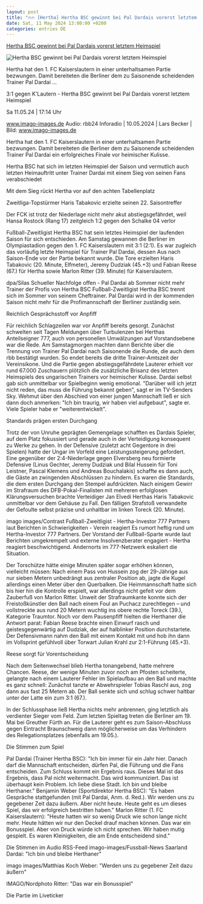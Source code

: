```yaml
---
layout: post
title: "🔥🔥 [Hertha] Hertha BSC gewinnt bei Pal Dardais vorerst letztem Heimspiel"
date: Sat, 11 May 2024 13:00:00 +0200
categories: entries DE
---
```

[Hertha BSC gewinnt bei Pal Dardais vorerst letztem Heimspiel](https://www.rbb24.de/sport/beitrag/2024/05/fussball-zweite-liga-hertha-bsc-1-fc-kaiserslautern-live-audio.html)

![Hertha BSC gewinnt bei Pal Dardais vorerst letztem Heimspiel](https://www.rbb24.de/content/dam/rbb/rbb/rbb24/2024/2024_05/imago-images/fabia-reese-schiet-to-fuer-hertha-bsc.jpg.jpg/size=708x398.jpg)

Hertha hat den 1. FC Kaiserslautern in einer unterhaltsamen Partie bezwungen. Damit bereiteten die Berliner dem zu Saisonende scheidenden Trainer Pal Dardai ...

3:1 gegen K'Lautern - Hertha BSC gewinnt bei Pal Dardais vorerst letztem Heimspiel

Sa 11.05.24 | 17:14 Uhr

www.imago-images.de Audio: rbb24 Inforadio | 10.05.2024 | Lars Becker | Bild: www.imago-images.de

Hertha hat den 1. FC Kaiserslautern in einer unterhaltsamen Partie bezwungen. Damit bereiteten die Berliner dem zu Saisonende scheidenden Trainer Pal Dardai ein erfolgreiches Finale vor heimischer Kulisse.

Hertha BSC hat sich im letzten Heimspiel der Saison und vermutlich auch letzten Heimauftritt unter Trainer Dardai mit einem Sieg von seinen Fans verabschiedet

Mit dem Sieg rückt Hertha vor auf den achten Tabellenplatz

Zweitliga-Topstürmer Haris Tabakovic erzielte seinen 22. Saisontreffer

Der FCK ist trotz der Niederlage nicht mehr akut abstiegsgefährdet, weil Hansa Rostock (Rang 17) zeitgleich 1:2 gegen den Schalke 04 verlor

Fußball-Zweitligist Hertha BSC hat sein letztes Heimspiel der laufenden Saison für sich entschieden. Am Samstag gewannen die Berliner im Olympiastadion gegen den 1. FC Kaiserslautern mit 3:1 (2:1). Es war zugleich das vorläufig letzte Heimspiel für Trainer Pal Dardai, dessen Aus nach Saison-Ende vor der Partie bekannt wurde. Die Tore erzielten Haris Tabakovic (20. Minute, Elfmeter), Jeremy Dudziak (45.+3) und Fabian Reese (67.) für Hertha sowie Marlon Ritter (39. Minute) für Kaiserslautern.

dpa/Silas Schueller Nachfolge offen - Pal Dardai ab Sommer nicht mehr Trainer der Profis von Hertha BSC Fußball-Zweitligist Hertha BSC trennt sich im Sommer von seinem Cheftrainer. Pal Dardai wird in der kommenden Saison nicht mehr für die Profimannschaft der Berliner zuständig sein.

Reichlich Gesprächsstoff vor Anpfiff

Für reichlich Schlagzeilen war vor Anpfiff bereits gesorgt. Zunächst schwelten seit Tagen Meldungen über Turbulenzen bei Herthas Anteilseigner 777, auch von personellen Umwälzungen auf Vorstandsebene war die Rede. Am Samstagmorgen machten dann Berichte über die Trennung von Trainer Pal Dardai nach Saisonende die Runde, die auch dem rbb bestätigt wurden. So endet bereits die dritte Trainer-Amtszeit der Vereinsikone. Und die Partie gegen abstiegsgefährdete Lauterer erhielt vor rund 67.000 Zuschauern plötzlich die zusätzliche Brisanz des letzten Heimspiels des ungarischen Trainers vor heimischer Kulisse. Dardai selbst gab sich unmittelbar vor Spielbeginn wenig emotional. "Darüber will ich jetzt nicht reden, das muss die Führung bekannt geben", sagt er im TV-Senders Sky. Wehmut über den Abschied von einer jungen Mannschaft ließ er sich dann doch anmerken: "Ich bin traurig, wir haben viel aufgebaut", sagte er. Viele Spieler habe er "weiterentwickelt".

Standards prägen ersten Durchgang

Trotz der von Unruhe geprägten Gemengelage schafften es Dardais Spieler, auf dem Platz fokussiert und gerade auch in der Verteidigung konsequent zu Werke zu gehen. In der Defensive (zuletzt acht Gegentore in drei Spielen) hatte der Ungar im Vorfeld eine Leistungssteigerung gefordert. Eine gegenüber der 2:4-Niederlage gegen Elversberg neu formierte Defensive (Linus Gechter, Jeremy Dudziak und Bilal Hussein für Toni Leistner, Pascal Klemens und Andreas Bouchalakis) schaffte es dann auch, die Gäste an zwingenden Abschlüssen zu hindern. Es waren die Standards, die dem ersten Durchgang den Stempel aufdrückten. Nach einigem Gewirr im Strafraum des DFB-Pokal-Finalisten mit mehreren erfolglosen Klärungsversuchen brachte Verteidiger Jan Elvedi Herthas Haris Tabakovic unmittelbar vor dem Gehäuse zu Fall. Den fälligen Strafstoß verwandelte der Gefoulte selbst präzise und unhaltbar im linken Toreck (20. Minute).

imago images/Contrast Fußball-Zweitligist - Hertha-Investor 777 Partners laut Berichten in Schwierigkeiten - Verein reagiert Es rumort heftig rund um Hertha-Investor 777 Partners. Der Vorstand der Fußball-Sparte wurde laut Berichten umgekrempelt und externe Insolvenzberater engagiert - Hertha reagiert beschwichtigend. Andernorts im 777-Netzwerk eskaliert die Situation.

Der Torschütze hätte einige Minuten später sogar erhöhen können, vielleicht müssen: Nach einem Pass von Hussein zog der 29-Jährige aus nur sieben Metern unbedrängt aus zentraler Position ab, jagte die Kugel allerdings einen Meter über den Querbalken. Die Heimmannschaft hatte sich bis hier hin die Kontrolle erspielt, war allerdings nicht gefeit vor dem Zauberfuß von Marlon Ritter. Unweit der Strafraumkante konnte sich der Freistoßkünstler den Ball nach einem Foul an Puchacz zurechtlegen – und vollstreckte aus rund 20 Metern wuchtig ins obere rechte Toreck (39.), Kategorie Traumtor. Noch vor dem Pausenpfiff hielten die Herthaner die Antwort parat: Fabian Reese brachte einen Einwurf rasch und geistesgegenwärtig auf Dudziak, der auf halblinker Position durchstartete. Der Defensivmann nahm den Ball mit einem Kontakt mit und hob ihn dann im Vollsprint gefühlvoll über Torwart Julian Krahl zur 2:1-Führung (45.+3).

Reese sorgt für Vorentscheidung

Nach dem Seitenwechsel blieb Hertha tonangebend, hatte mehrere Chancen. Reese, der wenige Minuten zuvor noch am Pfosten scheiterte, gelangte nach einem Lauterer Fehler im Spielaufbau an den Ball und machte es ganz schnell: Zunächst tanzte er Abwehrspieler Tobias Raschl aus, zog dann aus fast 25 Metern ab. Der Ball senkte sich und schlug schwer haltbar unter der Latte ein zum 3:1 (67.).

In der Schlussphase ließ Hertha nichts mehr anbrennen, ging letztlich als verdienter Sieger vom Feld. Zum letzten Spieltag treten die Berliner am 19. Mai bei Greuther Fürth an. Für die Lauterer geht es zum Saison-Abschluss gegen Eintracht Braunschweig dann möglicherweise um das Verhindern des Relegationsplatzes (ebenfalls am 19.05.).

Die Stimmen zum Spiel

Pal Dardai (Trainer Hertha BSC): "Ich bin immer für ein Jahr hier. Danach darf die Mannschaft entscheiden, dürfen Pal, die Führung und die Fans entscheiden. Zum Schluss kommt ein Ergebnis raus. Dieses Mal ist das Ergebnis, dass Pal nicht weitermacht. Das wird kommuniziert. Das ist überhaupt kein Problem. Ich liebe diese Stadt. Ich bin und bleibe Herthaner." Benjamin Weber (Sportdirektor Hertha BSC): "Es haben Gespräche stattgefunden (mit Pal Dardai, Anm. d. Red.). Wir werden uns zu gegebener Zeit dazu äußern. Aber nicht heute. Heute geht es um dieses Spiel, das wir erfolgreich bestritten haben." Marlon Ritter (1. FC Kaiserslautern): "Heute hatten wir so wenig Druck wie schon lange nicht mehr. Heute hätten wir nur den Deckel drauf machen können. Das war ein Bonusspiel. Aber von Druck würde ich nicht sprechen. Wir haben mutig gespielt. Es waren Kleinigkeiten, die am Ende entscheidend sind."

Die Stimmen im Audio RSS-Feed imago-images/Fussball-News Saarland Dardai: "Ich bin und bleibe Herthaner"

imago images/Matthias Koch Weber: "Werden uns zu gegebener Zeit dazu äußern"

IMAGO/Nordphoto Ritter: "Das war ein Bonusspiel"

Die Partie im Liveticker

